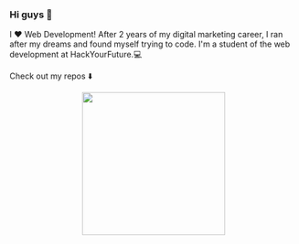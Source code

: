 ### Hi guys 👋

I ❤️ Web Development! 
After 2 years of my digital marketing career, 
I ran after my dreams and found myself trying to code.
I'm a student of the web development at HackYourFuture.:computer: 

Check out my repos ⬇️
<p align="center">
  <img width="250" src="https://media.giphy.com/media/kFHT64PButf46M7rvP/giphy.gif">
</p>
